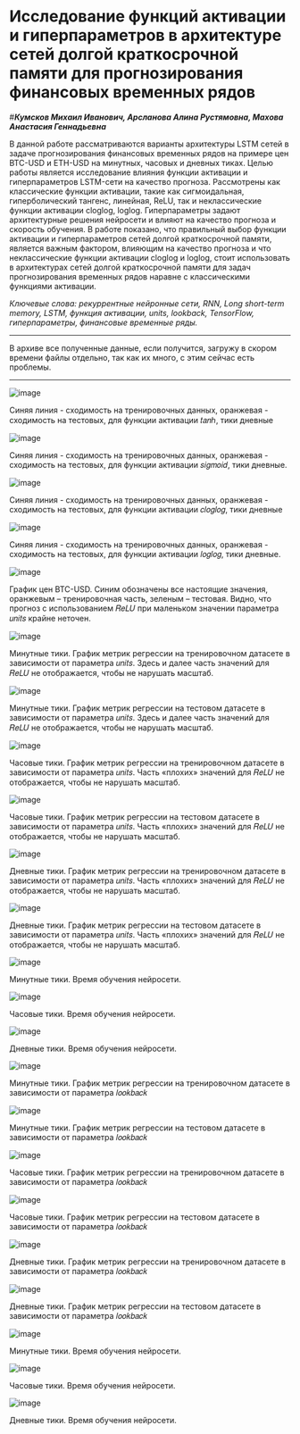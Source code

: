 # Исследование функций активации и гиперпараметров в архитектуре сетей долгой краткосрочной памяти для прогнозирования финансовых временных рядов

#**_Кумсков Михаил Иванович, Арсланова Алина Рустямовна,  Махова Анастасия Геннадьевна_**

В данной работе рассматриваются варианты архитектуры LSTM сетей в задаче прогнозирования финансовых временных рядов на примере цен BTC-USD и ETH-USD на минутных, часовых и дневных тиках. Целью работы является исследование влияния функции активации и гиперпараметров LSTM-сети на качество прогноза. Рассмотрены как классические функции активации, такие как сигмоидальная, гиперболический тангенс, линейная, ReLU, так и неклассические функции активации cloglog, loglog. Гиперпараметры задают архитектурные решения нейросети и влияют на качество прогноза и скорость обучения. 
	В работе показано, что правильный выбор функции активации и гиперпараметров сетей долгой краткосрочной памяти, является важным фактором, влияющим на качество прогноза и что неклассические функции активации cloglog и loglog, стоит использовать в архитектурах сетей долгой краткосрочной памяти для задач прогнозирования временных рядов наравне с классическими функциями активации.
 
_Ключевые слова: рекуррентные нейронные сети, RNN, Long short-term memory, LSTM, функция активации, units, lookback, TensorFlow, гиперпараметры, финансовые временные ряды._

------
В архиве все полученные данные, если получится, загружу в скором времени файлы отдельно, так как их много, с этим сейчас есть проблемы.

-------------


![image](https://github.com/user-attachments/assets/ed8123a5-f10c-4de8-8835-2277292a98b5)

Синяя линия - сходимость на тренировочных данных, оранжевая - сходимость на тестовых, для функции активации 𝑡𝑎𝑛ℎ, тики дневные


![image](https://github.com/user-attachments/assets/9a1e5995-7cd9-4dff-aa32-5d1317377124)

Синяя линия - сходимость на тренировочных данных, оранжевая - сходимость на тестовых, для функции активации 𝑠𝑖𝑔𝑚𝑜𝑖𝑑, тики дневные.


![image](https://github.com/user-attachments/assets/8b8df979-0537-432d-99e1-100a9be86097)

Синяя линия - сходимость на тренировочных данных, оранжевая - сходимость на тестовых, для функции активации 𝑐𝑙𝑜𝑔𝑙𝑜𝑔, тики дневные


![image](https://github.com/user-attachments/assets/6218f7a3-a98c-41af-882a-7080ec8e0a86)

Синяя линия - сходимость на тренировочных данных, оранжевая - сходимость на тестовых, для функции активации 𝑙𝑜𝑔𝑙𝑜𝑔, тики дневные.


![image](https://github.com/user-attachments/assets/e2e0cb44-a714-465d-8d17-defd8ad31a12)

График цен BTC-USD. Синим обозначены все настоящие значения, оранжевым – тренировочная часть, зеленым – тестовая. Видно, что прогноз с использованием 𝑅𝑒𝐿𝑈 при маленьком значении параметра 𝑢𝑛𝑖𝑡𝑠 крайне неточен.


![image](https://github.com/user-attachments/assets/382d8f14-a05d-4426-8328-416c8a23ec90)

Минутные тики. График метрик регрессии на тренировочном датасете в зависимости от параметра 𝑢𝑛𝑖𝑡𝑠. Здесь и далее часть значений для 𝑅𝑒𝐿𝑈 не отображается, чтобы не нарушать масштаб.


![image](https://github.com/user-attachments/assets/02a19b4e-54ee-4355-85ea-c5f654d9f55c)

Минутные тики. График метрик регрессии на тестовом датасете в зависимости от параметра 𝑢𝑛𝑖𝑡𝑠. Здесь и далее часть значений для 𝑅𝑒𝐿𝑈 не отображается, чтобы не нарушать масштаб.


![image](https://github.com/user-attachments/assets/3e7a08f7-8ee9-47d5-a9c3-ab0263e26fce)

Часовые тики. График метрик регрессии на тренировочном датасете в зависимости от параметра 𝑢𝑛𝑖𝑡𝑠. Часть «плохих» значений для 𝑅𝑒𝐿𝑈 не отображается, чтобы не нарушать масштаб.


![image](https://github.com/user-attachments/assets/4b0c35b0-482c-474b-b727-346c470624a8)

Часовые тики. График метрик регрессии на тестовом датасете в зависимости от параметра 𝑢𝑛𝑖𝑡𝑠. Часть «плохих» значений для 𝑅𝑒𝐿𝑈 не отображается, чтобы не нарушать масштаб.


![image](https://github.com/user-attachments/assets/fe4a3fe4-b7d3-4b64-969f-2c1e24b361d2)

Дневные тики. График метрик регрессии на тренировочном датасете в зависимости от параметра 𝑢𝑛𝑖𝑡𝑠. Часть «плохих» значений для 𝑅𝑒𝐿𝑈 не отображается, чтобы не нарушать масштаб.


![image](https://github.com/user-attachments/assets/f5137afa-a8d5-4612-bb5c-03986ce13fb0)

Дневные тики. График метрик регрессии на тестовом датасете в зависимости от параметра 𝑢𝑛𝑖𝑡𝑠. Часть «плохих» значений для 𝑅𝑒𝐿𝑈 не отображается, чтобы не нарушать масштаб.


![image](https://github.com/user-attachments/assets/72ec04f6-87b7-47ff-a071-39616b552a1c)

Минутные тики. Время обучения нейросети.


![image](https://github.com/user-attachments/assets/9b8c916a-6d40-4400-9613-74eceee185c5)

Часовые тики. Время обучения нейросети.


![image](https://github.com/user-attachments/assets/04d7d108-09e5-4670-9262-2391a09c994f)

Дневные тики. Время обучения нейросети.

![image](https://github.com/user-attachments/assets/025d1df4-729c-47a9-b4da-f3059ae1030a)

Минутные тики. График метрик регрессии на тренировочном датасете в зависимости от параметра 𝑙𝑜𝑜𝑘𝑏𝑎𝑐𝑘


![image](https://github.com/user-attachments/assets/a3318cd8-17d1-448f-9cb0-c0f58e05fa82)

Минутные тики. График метрик регрессии на тестовом датасете в зависимости от параметра 𝑙𝑜𝑜𝑘𝑏𝑎𝑐𝑘


![image](https://github.com/user-attachments/assets/1d8d51cc-31c6-44e5-9964-acc5957b3b93)

Часовые тики. График метрик регрессии на тренировочном датасете в зависимости от параметра 𝑙𝑜𝑜𝑘𝑏𝑎𝑐𝑘


![image](https://github.com/user-attachments/assets/54f5f7a0-a8be-4f41-b5a9-03cd0a7c9ad0)

Часовые тики. График метрик регрессии на тестовом датасете в зависимости от параметра 𝑙𝑜𝑜𝑘𝑏𝑎𝑐𝑘


![image](https://github.com/user-attachments/assets/c14ddb80-ccdf-41af-94f4-2313c013e742)

Дневные тики. График метрик регрессии на тренировочном датасете в зависимости от параметра 𝑙𝑜𝑜𝑘𝑏𝑎𝑐𝑘


![image](https://github.com/user-attachments/assets/7d8f9e13-571e-4b01-ab98-b18f4bec2a19)

Дневные тики. График метрик регрессии на тестовом датасете в зависимости от параметра 𝑙𝑜𝑜𝑘𝑏𝑎𝑐𝑘


![image](https://github.com/user-attachments/assets/8dfe6425-9829-46a0-9ad1-3d4db308b028)

Минутные тики. Время обучения нейросети.


![image](https://github.com/user-attachments/assets/2752853d-b73c-4862-9c7d-694261f4c5d7)

Часовые тики. Время обучения нейросети.


![image](https://github.com/user-attachments/assets/1d33fa44-7cdb-4897-9be2-316251977c8f)

Дневные тики. Время обучения нейросети.
